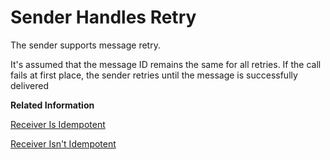 <!-- loio48b120a03f524f9d9f4d497f392b46da -->

# Sender Handles Retry

The sender supports message retry.

It's assumed that the message ID remains the same for all retries. If the call fails at first place, the sender retries until the message is successfully delivered

**Related Information**  


[Receiver Is Idempotent](receiver-is-idempotent-f5b22ba.md "The receiver is idempotent. This means that the receiver is able to detect and ignore duplicate messages.")

[Receiver Isn't Idempotent](receiver-isn-t-idempotent-c6104e5.md "The receiver system isn't idempotent. That means: The receiver isn't able to identify and discard duplicate messages. Therefore, the middleware needs to handle duplicate messages.")

